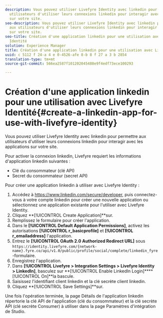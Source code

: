 ```yaml
---
description: Vous pouvez utiliser Livefyre Identity avec linkedin pour permettre aux
  utilisateurs d'utiliser leurs connexions linkedin pour interagir avec les applications
  sur votre site.
seo-description: Vous pouvez utiliser Livefyre Identity avec linkedin pour permettre
  aux utilisateurs d'utiliser leurs connexions linkedin pour interagir avec les applications
  sur votre site.
seo-title: Création d'une application linkedin pour une utilisation avec Livefyre
  Identité
solution: Experience Manager
title: Création d'une application linkedin pour une utilisation avec Livefyre Identité
uuid: c 5112 f 24-a 4 e 0-4526-afe 8-b 8 f 27 a 3 b 2854
translation-type: tm+mt
source-git-commit: 566ea2587f101202045488e9f4edf73ece100293

---
```



# Création d'une application linkedin pour une utilisation avec Livefyre Identité{#create-a-linkedin-app-for-use-with-livefyre-identity}

Vous pouvez utiliser Livefyre Identity avec linkedin pour permettre aux utilisateurs d'utiliser leurs connexions linkedin pour interagir avec les applications sur votre site.

Pour activer la connexion linkedin, Livefyre requiert les informations d'application linkedin suivantes :

* Clé du consommateur (clé API)
* Secret du consommateur (secret API)

Pour créer une application linkedin à utiliser avec Livefyre Identity :

1. Accédez à https://www.linkedin.com/secure/developer, puis connectez-vous à votre compte linkedin pour créer une nouvelle application ou sélectionnez une application existante pour l'utiliser avec Livefyre Identity.
1. Cliquez **[!UICONTROL Create Application]**sur.
1. Remplissez le formulaire pour créer l'application.
1. Dans le **[!UICONTROL Default Application Permissions]**, activez les autorisations **[!UICONTROL r_basicprofile]** et **[!UICONTROL r_emailaddress]** l'application.
1. Entrez le **[!UICONTROL OAuth 2.0 Authorized Redirect URL]** sous `https://identity.livefyre.com/{network-name}.fyre.co/api/v1.0/public/profile/social/complete/linkedin_fyre`-formulaire.
1. Enregistrez l'application.
1. Dans **[!UICONTROL Livefyre > Integration Settings > Livefyre Identity > LinkedIn]**, basculez sur **[!UICONTROL Enable LinkedIn Login]****[!UICONTROL On]**la bascule.
1. Saisissez l'identifiant client linkedin et la clé secrète client linkedin.
1. Cliquez **[!UICONTROL Save Settings]**sur.

Une fois l'opération terminée, la page Détails de l'application linkedin répertorie la clé API de l'application (clé du consommateur) et la clé secrète API (clé secrète Consumer) à utiliser dans la page Paramètres d'intégration de Studio.
